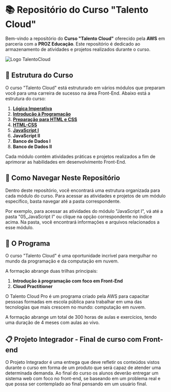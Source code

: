 # 📚 Repositório do Curso "Talento Cloud"

Bem-vindo a repositório do **Curso "Talento Cloud"** oferecido pela **AWS** em parceria com a **PROZ Educação**. Este repositório é dedicado ao armazenamento de atividades e projetos realizados durante o curso.

![Logo TalentoCloud](https://res.cloudinary.com/dmzbuztfw/image/upload/v1698622712/GitHub_Images/logo_talento_cloud_crop_dmjsvn.png)

## 📂 Estrutura do Curso
O curso "Talento Cloud" está estruturado em vários módulos que preparam você para uma carreira de sucesso na área Front-End. Abaixo está a estrutura do curso:

01. [**Lógica Imperativa**](https://github.com/williamwa7/TalentoCloud_PROZ-AWS/tree/main/Introdu%C3%A7%C3%A3o%20%C3%A0%20Programa%C3%A7%C3%A3o%20com%20foco%20em%20Front-End%20-%20Turma%2005/01_L%C3%B3gica%20Imperativa)
02. [**Introdução à Programação**](https://github.com/williamwa7/TalentoCloud_PROZ-AWS/tree/main/Introdu%C3%A7%C3%A3o%20%C3%A0%20Programa%C3%A7%C3%A3o%20com%20foco%20em%20Front-End%20-%20Turma%2005/02_Introdu%C3%A7%C3%A3o%20%C3%A0%20Programa%C3%A7%C3%A3o)
03. [**Preparação para HTML e CSS**](https://github.com/williamwa7/TalentoCloud_PROZ-AWS/tree/main/Introdu%C3%A7%C3%A3o%20%C3%A0%20Programa%C3%A7%C3%A3o%20com%20foco%20em%20Front-End%20-%20Turma%2005/03_Prepara%C3%A7%C3%A3o%20para%20HTML%20e%20CSS)
04. [**HTML-CSS**](https://github.com/williamwa7/TalentoCloud_PROZ-AWS/tree/main/Introdu%C3%A7%C3%A3o%20%C3%A0%20Programa%C3%A7%C3%A3o%20com%20foco%20em%20Front-End%20-%20Turma%2005/04_HTML-CSS)
05. [**JavaScript I**](https://github.com/williamwa7/TalentoCloud_PROZ-AWS/tree/main/Introdu%C3%A7%C3%A3o%20%C3%A0%20Programa%C3%A7%C3%A3o%20com%20foco%20em%20Front-End%20-%20Turma%2005/05_JavaScript%20I)
06. **JavaScript II**
07. **Banco de Dados I**
08. **Banco de Dados II**

Cada módulo contém atividades práticas e projetos realizados a fim de aprimorar as habilidades em desenvolvimento Front-End.

## 📁 Como Navegar Neste Repositório
Dentro deste repositório, você encontrará uma estrutura organizada para cada módulo do curso. Para acessar as atividades e projetos de um módulo específico, basta navegar até a pasta correspondente.

Por exemplo, para acessar as atividades do módulo "JavaScript I", vá até a pasta "05_JavaScript I" ou clique na opção correspondente no índice acima. Na pasta, você encontrará informações e arquivos relacionados a esse módulo.

## 🚀 O Programa

O curso "Talento Cloud" é uma oportunidade incrível para mergulhar no mundo da programação e da computação em nuvem.

A formação abrange duas trilhas principais:

1. **Introdução à programação com foco em Front-End**
2. **Cloud Practitioner**

O Talento Cloud Pro é um programa criado pela AWS para capacitar pessoas formadas em escola pública para trabalhar em uma das tecnologias que mais crescem no mundo: computação em nuvem.

A formação abrange um total de 300 horas de aulas e exercícios, tendo uma duração de 4 meses com aulas ao vivo.

## 📋 Projeto Integrador - Final de curso com Front-end

O Projeto Integrador é uma entrega que deve refletir os conteúdos vistos durante o curso em forma de um produto que será capaz de atender uma determinada demanda. Ao final do curso os alunos deverão entregar um sistema web com foco no front-end, se baseando em um problema real e que possa ser contemplado ao final pensando em um usuário final.
